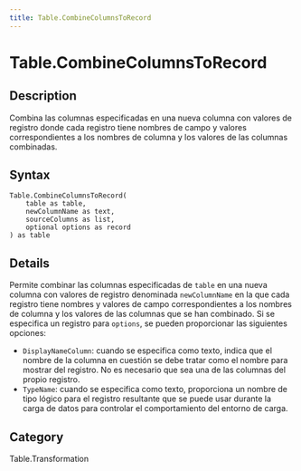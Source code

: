 ```yaml
---
title: Table.CombineColumnsToRecord
---
```


# Table.CombineColumnsToRecord


## Description

Combina las columnas especificadas en una nueva columna con valores de registro donde cada registro tiene nombres de campo y valores correspondientes a los nombres de columna y los valores de las columnas combinadas.


## Syntax

```powerquery
Table.CombineColumnsToRecord(
    table as table,
    newColumnName as text,
    sourceColumns as list,
    optional options as record
) as table
```


## Details

Permite combinar las columnas especificadas de <code>table</code> en una nueva columna con valores de registro denominada <code>newColumnName</code> en la que cada registro tiene nombres y valores de campo correspondientes a los nombres de columna y los valores de las columnas que se han combinado. Si se especifica un registro para <code>options</code>, se pueden proporcionar las siguientes opciones:     <ul>     <li> <code>DisplayNameColumn</code>: cuando se especifica como texto, indica que el nombre de la columna en cuestión se debe tratar como el nombre para mostrar del registro. No es necesario que sea una de las columnas del propio registro.</li>     <li> <code>TypeName</code>: cuando se especifica como texto, proporciona un nombre de tipo lógico para el registro resultante que se puede usar durante la carga de datos para controlar el comportamiento del entorno de carga.</li>    </ul>    



## Category
Table.Transformation
